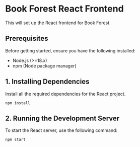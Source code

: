 # Book Forest React Frontend

This will set up the React frontend for Book Forest.

## Prerequisites

Before getting started, ensure you have the following installed:

- Node.js (>=18.x)
- npm (Node package manager)

## 1. Installing Dependencies

Install all the required dependencies for the React project.

```
npm install
```

## 2. Running the Development Server

To start the React server, use the following command:

```
npm start
```
